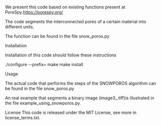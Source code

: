 We present this code based on existing functions present at PoreSpy.https://porespy.org/

The code segments the interconnected pores of a certain material into different units. 

The function can be found in the file snow_poros.py


Installation

Installation of this code should follow these instructions

./configure --prefix=<path-to-destination>
make
make install


Usage

The actual code that performs the steps of the SNOWPOROS algorithm can be found in the file snow_poros.py

An real example that segments a binary image (image3_.tiff)is illustrated in the file example_using_snowporos.py. 

License
This code is released under the MIT License, see more in license_terms.txt.
